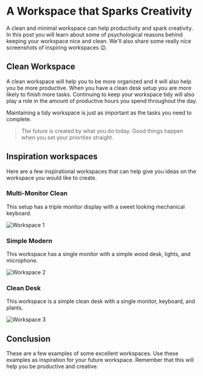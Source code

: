 # A Workspace that Sparks Creativity

A clean and minimal workspace can help productivity and spark creativity. In this post you will learn about some of psychological reasons behind keeping your workspace nice and clean. We'll also share some really nice screenshots of inspiring workspaces 😉.

## Clean Workspace

A clean workspace will help you to be more organized and it will also help you be more productive. When you have a clean desk setup you are more likely to finish more tasks. Continuing to keep your workspace tidy will also play a role in the amount of productive hours you spend throughout the day.

Maintaining a tidy workspace is just as important as the tasks you need to complete.

> The future is created by what you do today. Good things happen when you set your priorities straight.

## Inspiration workspaces

Here are a few inspirational workspaces that can help give you ideas on the workspace you would like to create.

### Multi-Monitor Clean

This setup has a triple monitor display with a sweet looking mechanical keyboard.

![Workspace 1](https://cdn.devdojo.com/images/september2021/desk-setup-1.png)

### Simple Modern

This workspace has a single monitor with a simple wood desk, lights, and microphone.

![Workspace 2](https://cdn.devdojo.com/images/september2021/desk-setup-2.png)

### Clean Desk

This workspace is a simple clean desk with a single monitor, keyboard, and plants.

![Workspace 3](https://cdn.devdojo.com/images/september2021/desk-setup-3.png)

## Conclusion

These are a few examples of some excellent workspaces. Use these examples as inspiration for your future workspace. Remember that this will help you be productive and creative.

